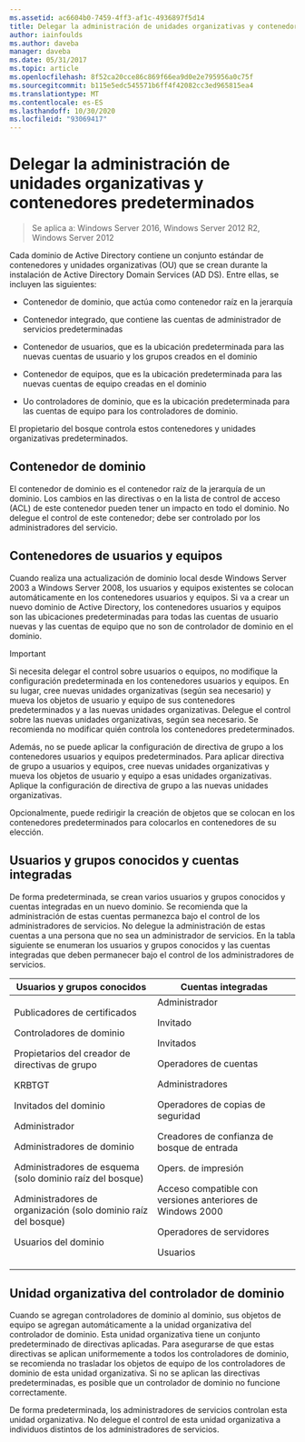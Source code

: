 ```yaml
---
ms.assetid: ac6604b0-7459-4ff3-af1c-4936897f5d14
title: Delegar la administración de unidades organizativas y contenedores predeterminados
author: iainfoulds
ms.author: daveba
manager: daveba
ms.date: 05/31/2017
ms.topic: article
ms.openlocfilehash: 8f52ca20cce86c869f66ea9d0e2e795956a0c75f
ms.sourcegitcommit: b115e5edc545571b6ff4f42082cc3ed965815ea4
ms.translationtype: MT
ms.contentlocale: es-ES
ms.lasthandoff: 10/30/2020
ms.locfileid: "93069417"
---
```

# <a name="delegating-administration-of-default-containers-and-ous"></a>Delegar la administración de unidades organizativas y contenedores predeterminados

>Se aplica a: Windows Server 2016, Windows Server 2012 R2, Windows Server 2012

Cada dominio de Active Directory contiene un conjunto estándar de contenedores y unidades organizativas (OU) que se crean durante la instalación de Active Directory Domain Services (AD DS). Entre ellas, se incluyen las siguientes:

-   Contenedor de dominio, que actúa como contenedor raíz en la jerarquía

-   Contenedor integrado, que contiene las cuentas de administrador de servicios predeterminadas

-   Contenedor de usuarios, que es la ubicación predeterminada para las nuevas cuentas de usuario y los grupos creados en el dominio

-   Contenedor de equipos, que es la ubicación predeterminada para las nuevas cuentas de equipo creadas en el dominio

-   Uo controladores de dominio, que es la ubicación predeterminada para las cuentas de equipo para los controladores de dominio.

El propietario del bosque controla estos contenedores y unidades organizativas predeterminados.

## <a name="domain-container"></a>Contenedor de dominio
El contenedor de dominio es el contenedor raíz de la jerarquía de un dominio. Los cambios en las directivas o en la lista de control de acceso (ACL) de este contenedor pueden tener un impacto en todo el dominio. No delegue el control de este contenedor; debe ser controlado por los administradores del servicio.

## <a name="users-and-computers-containers"></a>Contenedores de usuarios y equipos
Cuando realiza una actualización de dominio local desde Windows Server 2003 a Windows Server 2008, los usuarios y equipos existentes se colocan automáticamente en los contenedores usuarios y equipos. Si va a crear un nuevo dominio de Active Directory, los contenedores usuarios y equipos son las ubicaciones predeterminadas para todas las cuentas de usuario nuevas y las cuentas de equipo que no son de controlador de dominio en el dominio.

> [!IMPORTANT]
> Si necesita delegar el control sobre usuarios o equipos, no modifique la configuración predeterminada en los contenedores usuarios y equipos. En su lugar, cree nuevas unidades organizativas (según sea necesario) y mueva los objetos de usuario y equipo de sus contenedores predeterminados y a las nuevas unidades organizativas. Delegue el control sobre las nuevas unidades organizativas, según sea necesario. Se recomienda no modificar quién controla los contenedores predeterminados.

Además, no se puede aplicar la configuración de directiva de grupo a los contenedores usuarios y equipos predeterminados. Para aplicar directiva de grupo a usuarios y equipos, cree nuevas unidades organizativas y mueva los objetos de usuario y equipo a esas unidades organizativas. Aplique la configuración de directiva de grupo a las nuevas unidades organizativas.

Opcionalmente, puede redirigir la creación de objetos que se colocan en los contenedores predeterminados para colocarlos en contenedores de su elección.

## <a name="well-known-users-and-groups-and-built-in-accounts"></a>Usuarios y grupos conocidos y cuentas integradas
De forma predeterminada, se crean varios usuarios y grupos conocidos y cuentas integradas en un nuevo dominio. Se recomienda que la administración de estas cuentas permanezca bajo el control de los administradores de servicios. No delegue la administración de estas cuentas a una persona que no sea un administrador de servicios. En la tabla siguiente se enumeran los usuarios y grupos conocidos y las cuentas integradas que deben permanecer bajo el control de los administradores de servicios.

|Usuarios y grupos conocidos|Cuentas integradas|
|--------------------------------|----------------------|
|Publicadores de certificados<p>Controladores de dominio<p>Propietarios del creador de directivas de grupo<p>KRBTGT<p>Invitados del dominio<p>Administrador<p>Administradores de dominio<p>Administradores de esquema (solo dominio raíz del bosque)<p>Administradores de organización (solo dominio raíz del bosque)<p>Usuarios del dominio|Administrador<p>Invitado<p>Invitados<p>Operadores de cuentas<p>Administradores<p>Operadores de copias de seguridad<p>Creadores de confianza de bosque de entrada<p>Opers. de impresión<p>Acceso compatible con versiones anteriores de Windows 2000<p>Operadores de servidores<p>Usuarios|

## <a name="domain-controller-ou"></a>Unidad organizativa del controlador de dominio
Cuando se agregan controladores de dominio al dominio, sus objetos de equipo se agregan automáticamente a la unidad organizativa del controlador de dominio. Esta unidad organizativa tiene un conjunto predeterminado de directivas aplicadas. Para asegurarse de que estas directivas se aplican uniformemente a todos los controladores de dominio, se recomienda no trasladar los objetos de equipo de los controladores de dominio de esta unidad organizativa. Si no se aplican las directivas predeterminadas, es posible que un controlador de dominio no funcione correctamente.

De forma predeterminada, los administradores de servicios controlan esta unidad organizativa. No delegue el control de esta unidad organizativa a individuos distintos de los administradores de servicios.



